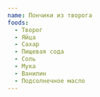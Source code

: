 ```yaml
---
name: Пончики из творога
foods:
  - Творог
  - Яйца
  - Сахар
  - Пищевая сода
  - Соль
  - Мука
  - Ванилин
  - Подсолнечное масло
---
```

